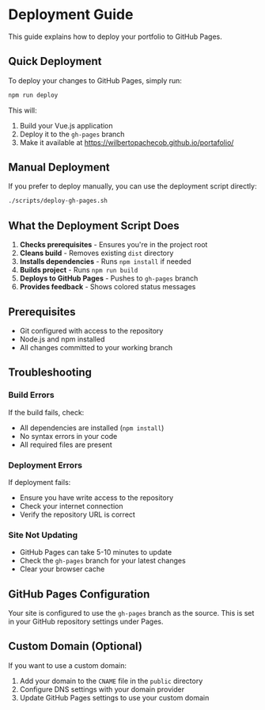 # Deployment Guide

This guide explains how to deploy your portfolio to GitHub Pages.

## Quick Deployment

To deploy your changes to GitHub Pages, simply run:

```bash
npm run deploy
```

This will:
1. Build your Vue.js application
2. Deploy it to the `gh-pages` branch
3. Make it available at https://wilbertopachecob.github.io/portafolio/

## Manual Deployment

If you prefer to deploy manually, you can use the deployment script directly:

```bash
./scripts/deploy-gh-pages.sh
```

## What the Deployment Script Does

1. **Checks prerequisites** - Ensures you're in the project root
2. **Cleans build** - Removes existing `dist` directory
3. **Installs dependencies** - Runs `npm install` if needed
4. **Builds project** - Runs `npm run build`
5. **Deploys to GitHub Pages** - Pushes to `gh-pages` branch
6. **Provides feedback** - Shows colored status messages

## Prerequisites

- Git configured with access to the repository
- Node.js and npm installed
- All changes committed to your working branch

## Troubleshooting

### Build Errors
If the build fails, check:
- All dependencies are installed (`npm install`)
- No syntax errors in your code
- All required files are present

### Deployment Errors
If deployment fails:
- Ensure you have write access to the repository
- Check your internet connection
- Verify the repository URL is correct

### Site Not Updating
- GitHub Pages can take 5-10 minutes to update
- Check the `gh-pages` branch for your latest changes
- Clear your browser cache

## GitHub Pages Configuration

Your site is configured to use the `gh-pages` branch as the source. This is set in your GitHub repository settings under Pages.

## Custom Domain (Optional)

If you want to use a custom domain:
1. Add your domain to the `CNAME` file in the `public` directory
2. Configure DNS settings with your domain provider
3. Update GitHub Pages settings to use your custom domain 